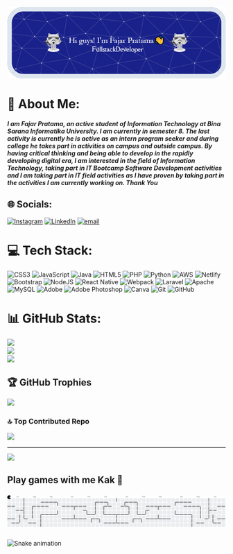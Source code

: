 ![Fajar Pratama](img/github-robot.png)

<!--
## Hi guys! I'm Fajar Pratama 👋
- 🔭 I’m currently working on [**Dicoding Indonesia**](https://www.dicoding.com/) 😃
- 🌱 I’m currently learning **Node.js**
- 🎉⚽(╯▔ 皿 ▔)╯⚽🪓

### **Code Editor**

<img src="https://img.shields.io/badge/VSCode-0078D4?style=for-the-badge&logo=visual%20studio%20code&logoColor=white"/>
<img src="https://img.shields.io/badge/Codesandbox-000000?style=for-the-badge&logo=CodeSandbox&logoColor=white"/>
<img src="https://img.shields.io/badge/Notepad++-90E59A.svg?style=for-the-badge&logo=notepad%2B%2B&logoColor=black"/>
<img src="https://img.shields.io/badge/apache%20netbeans-1B6AC6?style=for-the-badge&logo=apache%20netbeans%20IDE&logoColor=white"/>

### **Skills**

<img src="https://img.shields.io/badge/HTML5-E34F26?style=for-the-badge&logo=html5&logoColor=white" />
<img src= "https://img.shields.io/badge/CSS3-1572B6?style=for-the-badge&logo=css3&logoColor=white" />
<img src="https://img.shields.io/badge/JavaScript-323330?style=for-the-badge&logo=javascript&logoColor=F7DF1E" />
<img src="https://img.shields.io/badge/PHP-777BB4?style=for-the-badge&logo=php&logoColor=white" />
<img src="https://img.shields.io/badge/Python-FFD43B?style=for-the-badge&logo=python&logoColor=blue" />
<img src="https://img.shields.io/badge/json-5E5C5C?style=for-the-badge&logo=json&logoColor=white" />

### **Connect with me**

![https://instagram.com/fajar.pratama](https://img.shields.io/badge/Instagram-E4405F?style=for-the-badge&logo=instagram&logoColor=white) ![https://www.linkedin.com/in/fajarpratama2610/](https://img.shields.io/badge/LinkedIn-0077B5?style=for-the-badge&logo=linkedin&logoColor=white)

### **My Github Stats**

[![Fajar Pratama GitHub stats](https://github-readme-stats.vercel.app/api?username=fajarpratama26&show_icons=true&theme=yeblu))](https://github.com/fajarpratama26) -->

# 💫 About Me:

##### I am Fajar Pratama, an active student of Information Technology at Bina Sarana Informatika University. I am currently in semester 8. The last activity is currently he is active as an intern program seeker and during college he takes part in activities on campus and outside campus. By having critical thinking and being able to develop in the rapidly developing digital era, I am interested in the field of Information Technology, taking part in IT Bootcamp Software Development activities and I am taking part in IT field activities as I have proven by taking part in the activities I am currently working on. Thank You

## 🌐 Socials:

[![Instagram](https://img.shields.io/badge/Instagram-%23E4405F.svg?logo=Instagram&logoColor=white)](https://instagram.com/fajar.prtma) [![LinkedIn](https://img.shields.io/badge/LinkedIn-%230077B5.svg?logo=linkedin&logoColor=white)](https://linkedin.com/in/fajarpratama2610) [![email](https://img.shields.io/badge/Email-D14836?logo=gmail&logoColor=white)](mailto:primegalaxy951@gmail.com)

# 💻 Tech Stack:

![CSS3](https://img.shields.io/badge/css3-%231572B6.svg?style=for-the-badge&logo=css3&logoColor=white) ![JavaScript](https://img.shields.io/badge/javascript-%23323330.svg?style=for-the-badge&logo=javascript&logoColor=%23F7DF1E) ![Java](https://img.shields.io/badge/java-%23ED8B00.svg?style=for-the-badge&logo=openjdk&logoColor=white) ![HTML5](https://img.shields.io/badge/html5-%23E34F26.svg?style=for-the-badge&logo=html5&logoColor=white) ![PHP](https://img.shields.io/badge/php-%23777BB4.svg?style=for-the-badge&logo=php&logoColor=white) ![Python](https://img.shields.io/badge/python-3670A0?style=for-the-badge&logo=python&logoColor=ffdd54) ![AWS](https://img.shields.io/badge/AWS-%23FF9900.svg?style=for-the-badge&logo=amazon-aws&logoColor=white) ![Netlify](https://img.shields.io/badge/netlify-%23000000.svg?style=for-the-badge&logo=netlify&logoColor=#00C7B7) ![Bootstrap](https://img.shields.io/badge/bootstrap-%238511FA.svg?style=for-the-badge&logo=bootstrap&logoColor=white) ![NodeJS](https://img.shields.io/badge/node.js-6DA55F?style=for-the-badge&logo=node.js&logoColor=white) ![React Native](https://img.shields.io/badge/react_native-%2320232a.svg?style=for-the-badge&logo=react&logoColor=%2361DAFB) ![Webpack](https://img.shields.io/badge/webpack-%238DD6F9.svg?style=for-the-badge&logo=webpack&logoColor=black) ![Laravel](https://img.shields.io/badge/laravel-%23FF2D20.svg?style=for-the-badge&logo=laravel&logoColor=white) ![Apache](https://img.shields.io/badge/apache-%23D42029.svg?style=for-the-badge&logo=apache&logoColor=white) ![MySQL](https://img.shields.io/badge/mysql-4479A1.svg?style=for-the-badge&logo=mysql&logoColor=white) ![Adobe](https://img.shields.io/badge/adobe-%23FF0000.svg?style=for-the-badge&logo=adobe&logoColor=white) ![Adobe Photoshop](https://img.shields.io/badge/adobe%20photoshop-%2331A8FF.svg?style=for-the-badge&logo=adobe%20photoshop&logoColor=white) ![Canva](https://img.shields.io/badge/Canva-%2300C4CC.svg?style=for-the-badge&logo=Canva&logoColor=white) ![Git](https://img.shields.io/badge/git-%23F05033.svg?style=for-the-badge&logo=git&logoColor=white) ![GitHub](https://img.shields.io/badge/github-%23121011.svg?style=for-the-badge&logo=github&logoColor=white)

# 📊 GitHub Stats:

![](https://github-readme-stats.vercel.app/api?username=fajarpratama26&theme=yeblu&hide_border=true&include_all_commits=true&count_private=false)<br/>
![](https://nirzak-streak-stats.vercel.app/?user=fajarpratama26&theme=yeblu&hide_border=true)<br/>
![](https://github-readme-stats.vercel.app/api/top-langs/?username=fajarpratama26&theme=yeblu&hide_border=true&include_all_commits=true&count_private=false&layout=compact)

## 🏆 GitHub Trophies

![](https://github-profile-trophy.vercel.app/?username=fajarpratama26&theme=radical&no-frame=false&no-bg=true&margin-w=4)

### 🔝 Top Contributed Repo

![](https://github-contributor-stats.vercel.app/api?username=fajarpratama26&limit=5&theme=dark&combine_all_yearly_contributions=true)

---

[![](https://visitcount.itsvg.in/api?id=fajarpratama26&icon=0&color=0)](https://visitcount.itsvg.in)

<!-- Proudly created with GPRM ( https://gprm.itsvg.in ) -->
<h2 align="left">Play games with me Kak 🥳</h2>

###

<picture>
  <source media="(prefers-color-scheme: dark)" srcset="https://raw.githubusercontent.com/fajarpratama26/fajarpratama26/output/pacman-contribution-graph-dark.svg">
  <source media="(prefers-color-scheme: light)" srcset="https://raw.githubusercontent.com/fajarpratama26/fajarpratama26/output/pacman-contribution-graph.svg">
  <img alt="pacman contribution graph" src="https://raw.githubusercontent.com/fajarpratama26/fajarpratama26/output/pacman-contribution-graph.svg">
</picture>

###

<img src="https://raw.githubusercontent.com/fajarpratama26/fajarpratama26/output/snake.svg" alt="Snake animation" />

###
